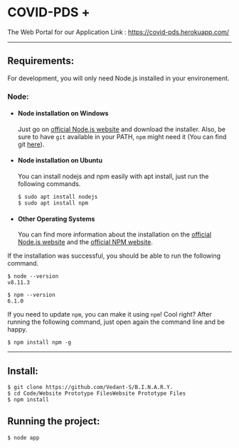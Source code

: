 # COVID-PDS +

The Web Portal for our Application
Link : https://covid-pds.herokuapp.com/

---
## Requirements:

For development, you will only need Node.js installed in your environement.

### Node:
- #### Node installation on Windows

  Just go on [official Node.js website](https://nodejs.org/) and download the installer.
Also, be sure to have `git` available in your PATH, `npm` might need it (You can find git [here](https://git-scm.com/)).

- #### Node installation on Ubuntu

  You can install nodejs and npm easily with apt install, just run the following commands.

      $ sudo apt install nodejs
      $ sudo apt install npm

- #### Other Operating Systems
  You can find more information about the installation on the [official Node.js website](https://nodejs.org/) and the [official NPM website](https://npmjs.org/).

If the installation was successful, you should be able to run the following command.

    $ node --version
    v8.11.3

    $ npm --version
    6.1.0

If you need to update `npm`, you can make it using `npm`! Cool right? After running the following command, just open again the command line and be happy.

    $ npm install npm -g


---

## Install:

    $ git clone https://github.com/Vedant-S/B.I.N.A.R.Y.
    $ cd Code/Website Prototype FilesWebsite Prototype Files
    $ npm install


## Running the project:

    $ node app
